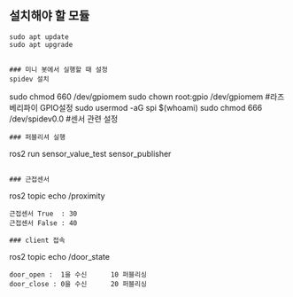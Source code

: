 ## 설치해야 할 모듈 
```
sudo apt update
sudo apt upgrade


### 미니 봇에서 실행할 때 설정
spidev 설치
```
sudo chmod 660 /dev/gpiomem
sudo chown root:gpio /dev/gpiomem #라즈베리파이 GPIO설정
sudo usermod -aG spi $(whoami)
sudo chmod 666 /dev/spidev0.0       #센서 관련 설정
```
### 퍼블리셔 실행
```
ros2 run sensor_value_test sensor_publisher
```

### 근접센서
```
ros2 topic echo /proximity 
```
근접센서 True  : 30
근접센서 False : 40

### client 접속
```
ros2 topic echo /door_state
```
door_open :  1을 수신      10 퍼블리싱
door_close : 0을 수신      20 퍼블리싱
